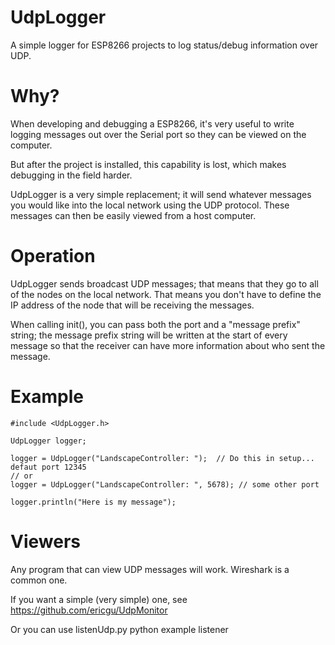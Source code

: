 # UdpLogger

A simple logger for ESP8266 projects to log status/debug information over UDP. 

# Why?

When developing and debugging a ESP8266, it's very useful to write logging messages out over the Serial port so they can be viewed on the computer.

But after the project is installed, this capability is lost, which makes debugging in the field harder. 

UdpLogger is a very simple replacement; it will send whatever messages you would like into the local network using the UDP protocol. These messages can then be easily viewed from a host computer.

# Operation

UdpLogger sends broadcast UDP messages; that means that they go to all of the nodes on the local network. That means you don't have to define the IP address of the node that will be receiving the messages. 

When calling init(), you can pass both the port and a "message prefix" string; the message prefix string will be written at the start of every message so that the receiver can have more information about who sent the message. 

# Example

    #include <UdpLogger.h>

    UdpLogger logger;

    logger = UdpLogger("LandscapeController: ");  // Do this in setup... defaut port 12345
    // or
    logger = UdpLogger("LandscapeController: ", 5678); // some other port

    logger.println("Here is my message");

# Viewers

Any program that can view UDP messages will work. Wireshark is a common one.

If you want a simple (very simple) one, see https://github.com/ericgu/UdpMonitor

Or you can use listenUdp.py python example listener